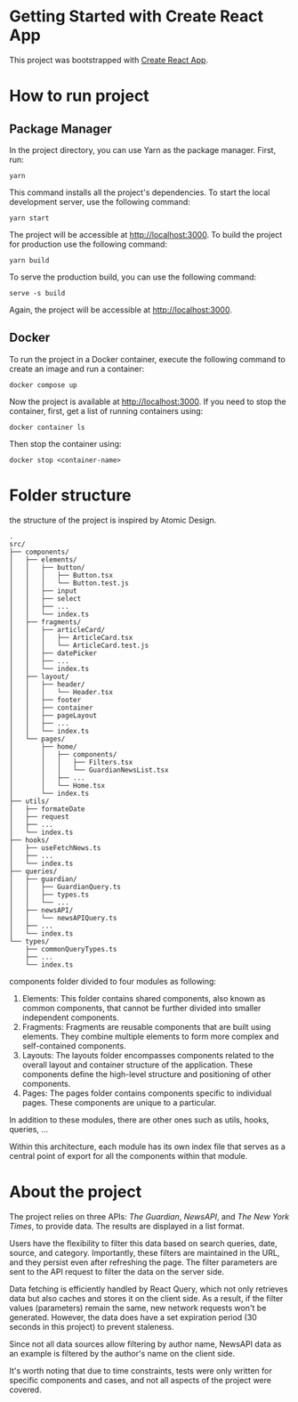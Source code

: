 # Getting Started with Create React App

This project was bootstrapped with [Create React App](https://github.com/facebook/create-react-app).

# How to run project

## Package Manager


In the project directory, you can use Yarn as the package manager. First, run:

    yarn

This command installs all the project's dependencies. To start the local development server, use the following command:

    yarn start

The project will be accessible at [http://localhost:3000](http://localhost:3000/).
To build the project for production use the following command:

    yarn build

To serve the production build, you can use the following command:

    serve -s build

Again, the project will be accessible at [http://localhost:3000](http://localhost:3000/).

## Docker


To run the project in a Docker container, execute the following command to create an image and run a container:

    docker compose up

Now the project is available at [http://localhost:3000](http://localhost:3000/).
If you need to stop the container, first, get a list of running containers using:

    docker container ls

Then stop the container using:

    docker stop <container-name>

# Folder structure

the structure of the project is inspired by Atomic Design.


    .
    src/
    ├── components/
    │   ├── elements/
    │   │   ├── button/
    │   │   │   ├── Button.tsx
    │   │   │   └── Button.test.js
    │   │   ├── input
    │   │   ├── select
    │   │   ├── ...
    │   │   └── index.ts
    │   ├── fragments/
    │   │   ├── articleCard/
    │   │   │   ├── ArticleCard.tsx
    │   │   │   └── ArticleCard.test.js
    │   │   ├── datePicker
    │   │   ├── ...
    │   │   └── index.ts
    │   ├── layout/
    │   │   ├── header/
    │   │   │   └── Header.tsx
    │   │   ├── footer
    │   │   ├── container
    │   │   ├── pageLayout
    │   │   ├── ...
    │   │   └── index.ts
    │   └── pages/
    │       ├── home/
    │       │   ├── components/
    │       │   │   ├── Filters.tsx
    │       │   │   └── GuardianNewsList.tsx
    │       │   ├── ...
    │       │   └── Home.tsx
    │       └── index.ts
    ├── utils/
    │   ├── formateDate
    │   ├── request
    │   ├── ...
    │   └── index.ts
    ├── hooks/
    │   ├── useFetchNews.ts
    │   ├── ...
    │   └── index.ts
    ├── queries/
    │   ├── guardian/
    │   │   ├── GuardianQuery.ts
    │   │   ├── types.ts
    │   │   └── ...
    │   ├── newsAPI/
    │   │   └── newsAPIQuery.ts
    │   ├── ...
    │   └── index.ts
    └── types/
        ├── commonQueryTypes.ts
        ├── ...
        └── index.ts



components folder divided to four modules as following:

1.  Elements: This folder contains shared components, also known as common components, that cannot be further divided into smaller independent components.
2.  Fragments: Fragments are reusable components that are built using elements. They combine multiple elements to form more complex and self-contained components.
3.  Layouts: The layouts folder encompasses components related to the overall layout and container structure of the application. These components define the high-level structure and positioning of other components.
4.  Pages: The pages folder contains components specific to individual pages. These components are unique to a particular.

In addition to these modules, there are other ones such as utils, hooks, queries, ...

Within this architecture, each module has its own index file that serves as a central point of export for all the components within that module.

# About the project

The project relies on three APIs: _The Guardian_, _NewsAPI_, and _The New York Times_, to provide data. The results are displayed in a list format.

Users have the flexibility to filter this data based on search queries, date, source, and category. Importantly, these filters are maintained in the URL, and they persist even after refreshing the page. The filter parameters are sent to the API request to filter the data on the server side.

Data fetching is efficiently handled by React Query, which not only retrieves data but also caches and stores it on the client side. As a result, if the filter values (parameters) remain the same, new network requests won't be generated. However, the data does have a set expiration period (30 seconds in this project) to prevent staleness.

Since not all data sources allow filtering by author name, NewsAPI data as an example is filtered by the author's name on the client side.

It's worth noting that due to time constraints, tests were only written for specific components and cases, and not all aspects of the project were covered.
